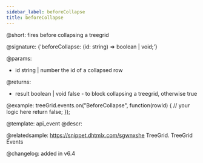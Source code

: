```yaml
---
sidebar_label: beforeCollapse
title: beforeCollapse
---          
```


@short: fires before collapsing a treegrid

@signature: {'beforeCollapse: (id: string) => boolean | void;'}
	
@params:
- id			string | number		the id of a collapsed row

@returns:
- result		boolean | void		false - to block collapsing a treegrid, otherwise true

@example:
treeGrid.events.on("BeforeCollapse", function(rowId) {
    // your logic here
    return false;
});

@template:	api_event
@descr:

@relatedsample:
https://snippet.dhtmlx.com/sgwnxshe	TreeGrid. TreeGrid Events	

@changelog: added in v6.4

